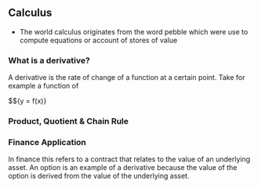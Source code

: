 ## Calculus
- The world calculus originates from the word pebble which were use to compute equations or account of stores of value

### What is a derivative? 
A derivative is the rate of change of a function at a certain point. Take for example a function of

$${y = f(x)}


### Product, Quotient & Chain Rule






### Finance Application
In finance this refers to a contract that relates to the value of an underlying asset. An option is an example of a derivative because the value of the option is derived from the value of the underlying asset.
